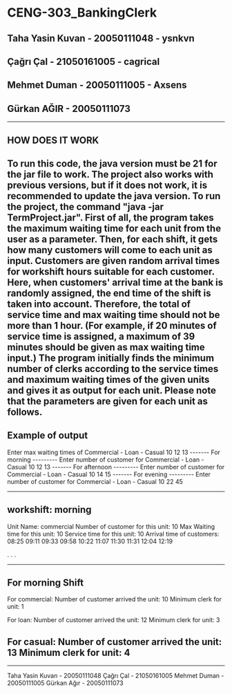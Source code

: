 # CENG-303_BankingClerk
## Taha Yasin Kuvan - 20050111048 - ysnkvn
## Çağrı Çal - 21050161005 - cagrical
## Mehmet Duman - 20050111005 - Axsens
## Gürkan AĞIR - 20050111073
---------------------------
HOW DOES IT WORK
---------------------------

To run this code, the java version must be 21 for the jar file to work. The project also works with previous versions, but if it does not work, it is recommended to update the java version. To run the project, the command "java -jar TermProject.jar". First of all, the program takes the maximum waiting time for each unit from the user as a parameter. Then, for each shift, it gets how many customers will come to each unit as input. Customers are given random arrival times for workshift hours suitable for each customer. Here, when customers' arrival time at the bank is randomly assigned, the end time of the shift is taken into account. Therefore, the total of service time and max waiting time should not be more than 1 hour. (For example, if 20 minutes of service time is assigned, a maximum of 39 minutes should be given as max waiting time input.) The program initially finds the minimum number of clerks according to the service times and maximum waiting times of the given units and gives it as output for each unit. Please note that the parameters are given for each unit as follows.
---------------------------

Example of output
----------------------

Enter max waiting times of Commercial - Loan - Casual
10 12 13
------- For morning ---------
Enter number of customer for Commercial - Loan - Casual
10 12 13
------- For afternoon ---------
Enter number of customer for Commercial - Loan - Casual
10 14 15
------- For evening ---------
Enter number of customer for Commercial - Loan - Casual
10 22 45

----------------------------
workshift: morning
----------------------------

Unit Name: commercial
Number of customer for this unit: 10
Max Waiting time for this unit: 10
Service time for this unit: 10
Arrival time of customers:
08:25 09:11 09:33 09:58 10:22 11:07 11:30 11:31 12:04 12:19 

.
.
.


-----------------
For morning Shift
-----------------

For commercial:
Number of customer arrived the unit: 10
Minimum clerk for unit: 1

For loan:
Number of customer arrived the unit: 12
Minimum clerk for unit: 3

For casual:
Number of customer arrived the unit: 13
Minimum clerk for unit: 4
-----------------

-----------------------------------
Taha Yasin Kuvan - 20050111048
Çağrı Çal - 21050161005
Mehmet Duman - 20050111005
Gürkan Ağır - 20050111073
